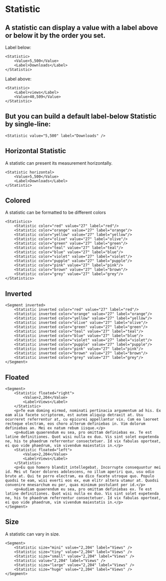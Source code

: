 # Statistic

## A statistic can display a value with a label above or below it by the order you set.

Label below:

    <Statistic>
        <Value>5,500</Value>
        <Label>Downloads</Label>
    </Statistic>

Label above:

    <Statistic>
        <Label>views</Label>
        <Value>40,509</Value>
    </Statistic>

## But you can build a default label-below Statistic by single-line:

    <Statistic value="5,500" label="Downloads" />

## Horizontal Statistic

A statistic can present its measurement horizontally.

    <Statistic horizontal>
        <Value>5,500</Value>
        <Label>Downloads</Label>
    </Statistic>

## Colored

A statistic can be formatted to be different colors

    <Statistics>
        <Statistic color="red" value="27" label="red"/>
        <Statistic color="orange" value="27" label="orange"/>
        <Statistic color="yellow" value="27" label="yellow"/>
        <Statistic color="olive" value="27" label="olive"/>
        <Statistic color="green" value="27" label="green"/>
        <Statistic color="teal" value="27" label="teal"/>
        <Statistic color="blue" value="27" label="blue"/>
        <Statistic color="violet" value="27" label="violet"/>
        <Statistic color="pupple" value="27" label="pupple"/>
        <Statistic color="pink" value="27" label="pink"/>
        <Statistic color="brown" value="27" label="brown"/>
        <Statistic color="grey" value="27" label="grey"/>
    </Statistics>

## Inverted

    <Segment inverted>
        <Statistic inverted color="red" value="27" label="red"/>
        <Statistic inverted color="orange" value="27" label="orange"/>
        <Statistic inverted color="yellow" value="27" label="yellow"/>
        <Statistic inverted color="olive" value="27" label="olive"/>
        <Statistic inverted color="green" value="27" label="green"/>
        <Statistic inverted color="teal" value="27" label="teal"/>
        <Statistic inverted color="blue" value="27" label="blue"/>
        <Statistic inverted color="violet" value="27" label="violet"/>
        <Statistic inverted color="pupple" value="27" label="pupple"/>
        <Statistic inverted color="pink" value="27" label="pink"/>
        <Statistic inverted color="brown" value="27" label="brown"/>
        <Statistic inverted color="grey" value="27" label="grey"/>
    </Segment>

## Floated

    <Segment>
        <Statistic floated="right">
            <Value>2,204</Value>
            <Label>Views</Label>
        </Statistic>
        <p>Te eum doming eirmod, nominati pertinacia argumentum ad his. Ex eam alia facete scriptorem, est autem aliquip detraxit at. Usu ocurreret referrentur at, cu epicurei appellantur vix. Cum ea laoreet recteque electram, eos choro alterum definiebas in. Vim dolorum definiebas an. Mei ex natum rebum iisque.</p>
        <p>Audiam quaerendum eu sea, pro omittam definiebas ex. Te est latine definitiones. Quot wisi nulla ex duo. Vis sint solet expetenda ne, his te phaedrum referrentur consectetuer. Id vix fabulas oporteat, ei quo vide phaedrum, vim vivendum maiestatis in.</p>
        <Statistic floated="left">
            <Value>2,204</Value>
            <Label>Views</Label>
        </Statistic>
        <p>Eu quo homero blandit intellegebat. Incorrupte consequuntur mei id. Mei ut facer dolores adolescens, no illum aperiri quo, usu odio brute at. Qui te porro electram, ea dico facete utroque quo. Populo quodsi te eam, wisi everti eos ex, eum elitr altera utamur at. Quodsi convenire mnesarchum eu per, quas minimum postulant per id.</p>
        <p>Audiam quaerendum eu sea, pro omittam definiebas ex. Te est latine definitiones. Quot wisi nulla ex duo. Vis sint solet expetenda ne, his te phaedrum referrentur consectetuer. Id vix fabulas oporteat, ei quo vide phaedrum, vim vivendum maiestatis in.</p>
    </Segment>

## Size

A statistic can vary in size.

    <Segment>
        <Statistic size="mini" value="2,204" label="Views" />
        <Statistic size="tiny" value="2,204" label="Views" />
        <Statistic size="small" value="2,204" label="Views" />
        <Statistic value="2,204" label="Views" />
        <Statistic size="large" value="2,204" label="Views" />
        <Statistic size="huge" value="2,204" label="Views" />
    </Segment>
